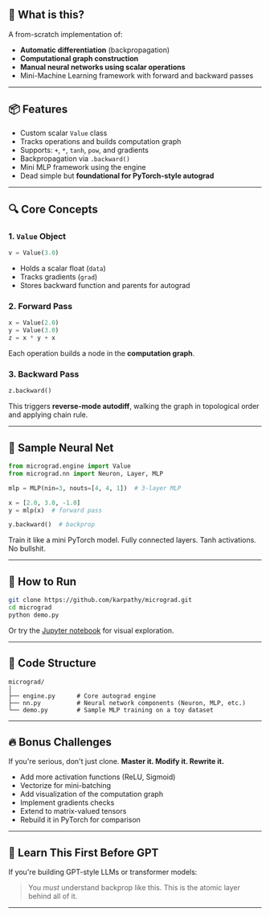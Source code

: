 
## 🚀 What is this?

A from-scratch implementation of:

* **Automatic differentiation** (backpropagation)
* **Computational graph construction**
* **Manual neural networks using scalar operations**
* Mini-Machine Learning framework with forward and backward passes


---

## 📦 Features

* Custom scalar `Value` class
* Tracks operations and builds computation graph
* Supports: `+`, `*`, `tanh`, `pow`, and gradients
* Backpropagation via `.backward()`
* Mini MLP framework using the engine
* Dead simple but **foundational for PyTorch-style autograd**

---


## 🔍 Core Concepts

### 1. `Value` Object

```python
v = Value(3.0)
```

* Holds a scalar float (`data`)
* Tracks gradients (`grad`)
* Stores backward function and parents for autograd

### 2. Forward Pass

```python
x = Value(2.0)
y = Value(3.0)
z = x * y + x
```

Each operation builds a node in the **computation graph**.

### 3. Backward Pass

```python
z.backward()
```

This triggers **reverse-mode autodiff**, walking the graph in topological order and applying chain rule.

---

## 🔧 Sample Neural Net

```python
from micrograd.engine import Value
from micrograd.nn import Neuron, Layer, MLP

mlp = MLP(nin=3, nouts=[4, 4, 1])  # 3-layer MLP

x = [2.0, 3.0, -1.0]
y = mlp(x)  # forward pass

y.backward()  # backprop
```

Train it like a mini PyTorch model. Fully connected layers. Tanh activations. No bullshit.

---

## 🧪 How to Run

```bash
git clone https://github.com/karpathy/micrograd.git
cd micrograd
python demo.py
```

Or try the [Jupyter notebook](https://github.com/karpathy/micrograd/blob/master/demo.ipynb) for visual exploration.

---

## 🧱 Code Structure

```
micrograd/
│
├── engine.py      # Core autograd engine
├── nn.py          # Neural network components (Neuron, MLP, etc.)
└── demo.py        # Sample MLP training on a toy dataset
```

---

## 🔥 Bonus Challenges

If you're serious, don't just clone. **Master it. Modify it. Rewrite it.**

* Add more activation functions (ReLU, Sigmoid)
* Vectorize for mini-batching
* Add visualization of the computation graph
* Implement gradients checks
* Extend to matrix-valued tensors
* Rebuild it in PyTorch for comparison

---

## 🧠 Learn This First Before GPT

If you're building GPT-style LLMs or transformer models:

> You *must* understand backprop like this. This is the atomic layer behind all of it.

---




